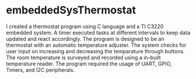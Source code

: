 # embeddedSysThermostat
I created a thermostat program using C language and a TI C3220 embedded system. A timer executed tasks at different intervals to keep data updated and react accordingly. The program is designed to be an thermostat with an automatic temperature adjuster. The system checks for user input on increasing and decreasing the temparature through buttons. The room temperature is surveyed and recorded using a in-built temperature reader. 
The program required the usage of UART, GPIO, Timers, and I2C peripherals.
